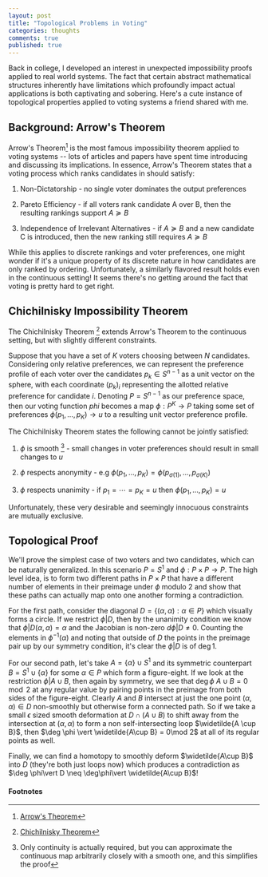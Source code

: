 ```yaml
---
layout: post
title: "Topological Problems in Voting"
categories: thoughts
comments: true
published: true
---
```


Back in college, I developed an interest in unexpected impossibility proofs applied to real world systems. The fact that certain abstract mathematical structures inherently have limitations which profoundly impact actual applications is both captivating and sobering. Here's a cute instance of topological properties applied to voting systems a friend shared with me.

## Background: Arrow's Theorem

Arrow's Theorem[^1] is the most famous impossibility theorem applied to voting systems -- lots of articles and papers have spent time introducing and discussing its implications. In essence, Arrow's Theorem states that a voting process which ranks candidates in should satisfy:

1. Non-Dictatorship - no single voter dominates the output preferences

2. Pareto Efficiency - if all voters rank candidate A over B, then the resulting rankings support $A \succcurlyeq B$

3. Independence of Irrelevant Alternatives - if $A \succcurlyeq B$ and a new candidate C is introduced, then the new ranking still requires $A \succcurlyeq B$

While this applies to discrete rankings and voter preferences, one might wonder if it's a unique property of its discrete nature in how candidates are only ranked by ordering. Unfortunately, a similarly flavored result holds even in the continuous setting! It seems there's no getting around the fact that voting is pretty hard to get right.

## Chichilnisky Impossibility Theorem

The Chichilnisky Theorem [^2] extends Arrow's Theorem to the continuous setting, but with slightly different constraints.

Suppose that you have a set of $K$ voters choosing between $N$ candidates. Considering only relative preferences, we can represent the preference profile of each voter over the candidates $p_k \in S^{n-1}$ as a unit vector on the sphere, with each coordinate $(p_k)_i$ representing the allotted relative preference for candidate $i$. Denoting $P = S^{n-1}$ as our preference space, then our voting function $phi$ becomes a map $\phi: P^K \to P$ taking some set of preferences $\phi(p_1,\ldots, p_K) \to u$ to a resulting unit vector preference profile.

The Chichilnisky Theorem states the following cannot be jointly satisfied:

1. $\phi$ is smooth [^3] - small changes in voter preferences should result in small changes to $u$

2. $\phi$ respects anonymity - e.g $\phi(p_1, \ldots, p_K) = \phi(p_{\sigma(1)}, \ldots, p_{\sigma(K)})$

3. $\phi$ respects unanimity -  if $p_1 = \cdots = p_K= u$ then $\phi(p_1,\ldots,p_K) = u$

Unfortunately, these very desirable and seemingly innocuous constraints are mutually exclusive.

## Topological Proof

We'll prove the simplest case of two voters and two candidates, which can be naturally generalized. In this scenario $P = S^1$ and $\phi: P\times P \to P$. The high level idea, is to form two different paths in $P\times P$ that have a different number of elements in their preimage under $\phi$ modulo 2 and show that these paths can actually map onto one another forming a contradiction.

For the first path, consider the diagonal $D = \left \{ (\alpha, \alpha) : \alpha \in P \right\}$ which visually forms a circle. If we restrict $\phi \vert D$, then by the unanimity condition we know that $\phi\vert D(\alpha,\alpha)=\alpha$ and the Jacobian is non-zero $d\phi \vert D \neq 0$. Counting the elements in $\phi^{-1}(\alpha)$ and noting that outside of $D$ the points in the preimage pair up by our symmetry condition, it's clear the $\phi \vert D$ is of $\deg 1$.

For our second path, let's take $A = \{\alpha\} \cup S^1$ and its symmetric counterpart $B = S^1 \cup \{\alpha\}$ for some $\alpha\in P$ which form a figure-eight. If we look at the restriction $\phi \vert A\cup B$, then again by symmetry, we see that $\deg \phi \ A\cup B = 0 \mod 2$ at any regular value by pairing points in the preimage from both sides of the figure-eight. Clearly $A$ and $B$ intersect at just the one point $(\alpha,\alpha)\in D$ non-smoothly but otherwise form a connected path. So if we take a small $\epsilon$ sized smooth deformation at $D\cap (A\cup B)$ to shift away from the intersection at $(\alpha,\alpha)$ to form a non self-intersecting loop $\widetilde{A \cup B}$, then $\deg \phi \vert \widetilde{A\cup B} = 0\mod 2$ at all of its regular points as well.

Finally, we can find a homotopy to smoothly deform $\widetilde{A\cup B}$ into $D$ (they're both just loops now) which produces a contradiction as $\deg \phi\vert D \neq \deg\phi\vert \widetilde{A\cup B}$!

#### Footnotes

[^1]: [Arrow's Theorem](https://en.wikipedia.org/wiki/Arrow%27s_impossibility_theorem)

[^2]: [Chichilnisky Theorem](https://papers.ssrn.com/sol3/papers.cfm?abstract_id=1367741)

[^3]: Only continuity is actually required, but you can approximate the continuous map arbitrarily closely with a smooth one, and this simplifies the proof
